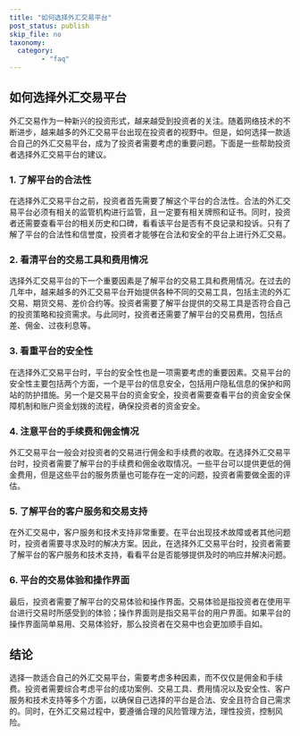 ```yaml
---
title: "如何选择外汇交易平台"
post_status: publish
skip_file: no
taxonomy:
  category:
        - "faq"
---
```


## 如何选择外汇交易平台

外汇交易作为一种新兴的投资形式，越来越受到投资者的关注。随着网络技术的不断进步，越来越多的外汇交易平台出现在投资者的视野中。但是，如何选择一款适合自己的外汇交易平台，成为了投资者需要考虑的重要问题。下面是一些帮助投资者选择外汇交易平台的建议。

### 1. 了解平台的合法性

在选择外汇交易平台之前，投资者首先需要了解这个平台的合法性。合法的外汇交易平台必须有相关的监管机构进行监管，且一定要有相关牌照和证书。同时，投资者还需要查看平台的相关历史和口碑，看看该平台是否有不良记录和投诉。只有了解了平台的合法性和信誉度，投资者才能够在合法和安全的平台上进行外汇交易。

### 2. 看清平台的交易工具和费用情况

选择外汇交易平台的下一个重要因素是了解平台的交易工具和费用情况。在过去的几年中，越来越多的外汇交易平台开始提供各种不同的交易工具，包括主流的外汇交易、期货交易、差价合约等。投资者需要了解平台提供的交易工具是否符合自己的投资策略和投资需求。与此同时，投资者还需要了解平台的交易费用，包括点差、佣金、过夜利息等。

### 3. 看重平台的安全性

在选择外汇交易平台时，平台的安全性也是一项需要考虑的重要因素。交易平台的安全性主要包括两个方面，一个是平台的信息安全，包括用户隐私信息的保护和网站的防护措施。另一个是交易平台的资金安全，投资者需要查看平台的资金安全保障机制和账户资金划拨的流程，确保投资者的资金安全。

### 4. 注意平台的手续费和佣金情况

外汇交易平台一般会对投资者的交易进行佣金和手续费的收取。在选择外汇交易平台时，投资者需要了解平台的手续费和佣金收取情况。一些平台可以提供更低的佣金费用，但是这些平台的服务质量也可能存在一定的问题，投资者需要做全面的评估。

### 5. 了解平台的客户服务和交易支持

在外汇交易中，客户服务和技术支持非常重要。在平台出现技术故障或者其他问题时，投资者需要寻求及时的解决方案。因此，在选择外汇交易平台时，投资者需要了解平台的客户服务和技术支持，看看平台是否能够提供及时的响应并解决问题。

### 6. 平台的交易体验和操作界面

最后，投资者需要了解平台的交易体验和操作界面。交易体验是指投资者在使用平台进行交易时所感受到的体验；操作界面则是指交易平台的用户界面。如果平台的操作界面简单易用、交易体验好，那么投资者在交易中也会更加顺手自如。

## 结论

选择一款适合自己的外汇交易平台，需要考虑多种因素，而不仅仅是佣金和手续费。投资者需要综合考虑平台的成功案例、交易工具、费用情况以及安全性、客户服务和技术支持等多个方面，以确保自己选择的平台是合法、安全且符合自己需求的。同时，在外汇交易过程中，要遵循合理的风险管理方法，理性投资，控制风险。
